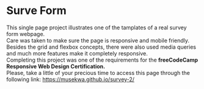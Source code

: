 # Surve Form

This single page project illustrates one of the tamplates of a real survey form webpage.<br>
Care was taken to make sure the page is responsive and mobile friendly.<br>
Besides the grid and flexbox concepts, there were also used media queries and much more features make it completely responsive. <br>
Completing this project was one of the requirements for the <strong>freeCodeCamp Responsive Web Design Certification.</strong><br>
Please, take a little of your precious time to access this page through the following link: https://musekwa.github.io/survey-2/

